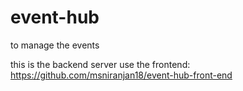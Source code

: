 # event-hub
to manage the events

this is the backend server
use the frontend: https://github.com/msniranjan18/event-hub-front-end
